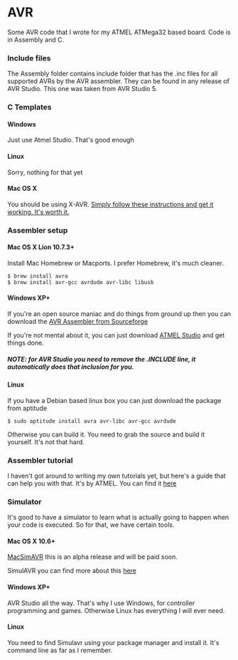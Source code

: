 AVR
===

Some AVR code that I wrote for my ATMEL ATMega32 based board. Code is in Assembly and C.

### Include files

The Assembly folder contains include folder that has the .inc files for all supported AVRs by the AVR assembler. They can be found in any release of AVR Studio. This one was taken from AVR Studio 5.

### C Templates

#### Windows
Just use Atmel Studio. That's good enough

#### Linux
Sorry, nothing for that yet

#### Mac OS X
You should be using X-AVR. [Simply follow these instructions and get it working. It's worth it.](https://github.com/jawher/xavr)

### Assembler setup

#### Mac OS X Lion 10.7.3+
Install Mac Homebrew or Macports. I prefer Homebrew, it's much cleaner.

```
$ brew install avra
$ brew install avr-gcc avrdude avr-libc libusb
```

#### Windows XP+
If you're an open source maniac and do things from ground up then you can download the [AVR Assembler from Sourceforge](http://sourceforge.net/projects/avra/)

If you're not mental about it, you can just download [ATMEL Studio](https://www.microchip.com/development-tools/atmel-studio-7) and get things done. 

##### NOTE: for AVR Studio you need to remove the .INCLUDE line, it automatically does that inclusion for you.


#### Linux
If you have a Debian based linux box you can just download the package from aptitude
```
$ sudo aptitude install avra avr-libc avr-gcc avrdude
```
Otherwise you can build it. You need to grab the source and build it yourself. It's not that hard.

### Assembler tutorial
I haven't got around to writing my own tutorials yet, but here's a guide that can help you with that. It's by ATMEL. You can find it [here](http://www.atmel.com/Images/doc1022.pdf)

### Simulator
It's good to have a simulator to learn what is actually going to happen when your code is executed. So for that, we have certain tools.

#### Mac OS X 10.6+
[MacSimAVR](http://www.fracturedsoftware.com/macsimavr) this is an alpha release and will be paid soon. 

SimulAVR you can find more about this [here](http://www.mikrocontroller.net/articles/AVR-Simulation)

#### Windows XP+
AVR Studio all the way. That's why I use Windows, for controller programming and games. Otherwise Linux has everything I will ever need.

#### Linux
You need to find Simulavr using your package manager and install it. It's command line as far as I remember.
